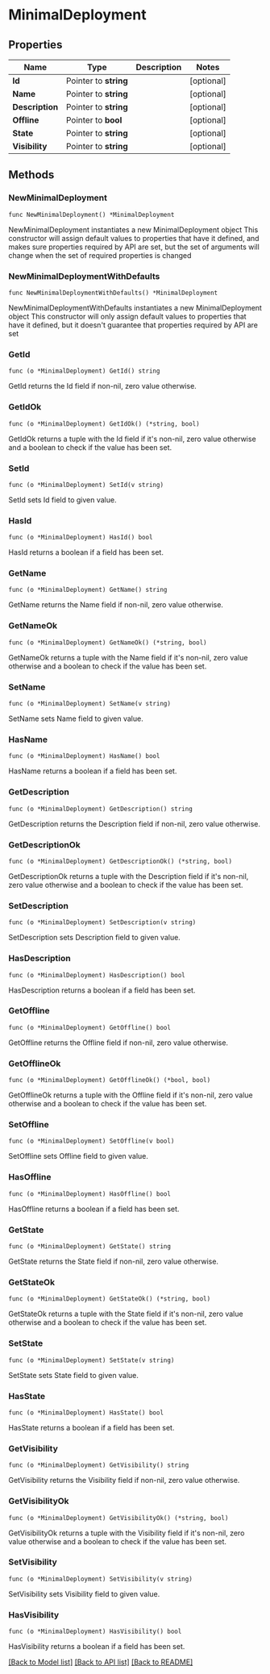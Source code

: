 # MinimalDeployment

## Properties

Name | Type | Description | Notes
------------ | ------------- | ------------- | -------------
**Id** | Pointer to **string** |  | [optional] 
**Name** | Pointer to **string** |  | [optional] 
**Description** | Pointer to **string** |  | [optional] 
**Offline** | Pointer to **bool** |  | [optional] 
**State** | Pointer to **string** |  | [optional] 
**Visibility** | Pointer to **string** |  | [optional] 

## Methods

### NewMinimalDeployment

`func NewMinimalDeployment() *MinimalDeployment`

NewMinimalDeployment instantiates a new MinimalDeployment object
This constructor will assign default values to properties that have it defined,
and makes sure properties required by API are set, but the set of arguments
will change when the set of required properties is changed

### NewMinimalDeploymentWithDefaults

`func NewMinimalDeploymentWithDefaults() *MinimalDeployment`

NewMinimalDeploymentWithDefaults instantiates a new MinimalDeployment object
This constructor will only assign default values to properties that have it defined,
but it doesn't guarantee that properties required by API are set

### GetId

`func (o *MinimalDeployment) GetId() string`

GetId returns the Id field if non-nil, zero value otherwise.

### GetIdOk

`func (o *MinimalDeployment) GetIdOk() (*string, bool)`

GetIdOk returns a tuple with the Id field if it's non-nil, zero value otherwise
and a boolean to check if the value has been set.

### SetId

`func (o *MinimalDeployment) SetId(v string)`

SetId sets Id field to given value.

### HasId

`func (o *MinimalDeployment) HasId() bool`

HasId returns a boolean if a field has been set.

### GetName

`func (o *MinimalDeployment) GetName() string`

GetName returns the Name field if non-nil, zero value otherwise.

### GetNameOk

`func (o *MinimalDeployment) GetNameOk() (*string, bool)`

GetNameOk returns a tuple with the Name field if it's non-nil, zero value otherwise
and a boolean to check if the value has been set.

### SetName

`func (o *MinimalDeployment) SetName(v string)`

SetName sets Name field to given value.

### HasName

`func (o *MinimalDeployment) HasName() bool`

HasName returns a boolean if a field has been set.

### GetDescription

`func (o *MinimalDeployment) GetDescription() string`

GetDescription returns the Description field if non-nil, zero value otherwise.

### GetDescriptionOk

`func (o *MinimalDeployment) GetDescriptionOk() (*string, bool)`

GetDescriptionOk returns a tuple with the Description field if it's non-nil, zero value otherwise
and a boolean to check if the value has been set.

### SetDescription

`func (o *MinimalDeployment) SetDescription(v string)`

SetDescription sets Description field to given value.

### HasDescription

`func (o *MinimalDeployment) HasDescription() bool`

HasDescription returns a boolean if a field has been set.

### GetOffline

`func (o *MinimalDeployment) GetOffline() bool`

GetOffline returns the Offline field if non-nil, zero value otherwise.

### GetOfflineOk

`func (o *MinimalDeployment) GetOfflineOk() (*bool, bool)`

GetOfflineOk returns a tuple with the Offline field if it's non-nil, zero value otherwise
and a boolean to check if the value has been set.

### SetOffline

`func (o *MinimalDeployment) SetOffline(v bool)`

SetOffline sets Offline field to given value.

### HasOffline

`func (o *MinimalDeployment) HasOffline() bool`

HasOffline returns a boolean if a field has been set.

### GetState

`func (o *MinimalDeployment) GetState() string`

GetState returns the State field if non-nil, zero value otherwise.

### GetStateOk

`func (o *MinimalDeployment) GetStateOk() (*string, bool)`

GetStateOk returns a tuple with the State field if it's non-nil, zero value otherwise
and a boolean to check if the value has been set.

### SetState

`func (o *MinimalDeployment) SetState(v string)`

SetState sets State field to given value.

### HasState

`func (o *MinimalDeployment) HasState() bool`

HasState returns a boolean if a field has been set.

### GetVisibility

`func (o *MinimalDeployment) GetVisibility() string`

GetVisibility returns the Visibility field if non-nil, zero value otherwise.

### GetVisibilityOk

`func (o *MinimalDeployment) GetVisibilityOk() (*string, bool)`

GetVisibilityOk returns a tuple with the Visibility field if it's non-nil, zero value otherwise
and a boolean to check if the value has been set.

### SetVisibility

`func (o *MinimalDeployment) SetVisibility(v string)`

SetVisibility sets Visibility field to given value.

### HasVisibility

`func (o *MinimalDeployment) HasVisibility() bool`

HasVisibility returns a boolean if a field has been set.


[[Back to Model list]](../README.md#documentation-for-models) [[Back to API list]](../README.md#documentation-for-api-endpoints) [[Back to README]](../README.md)


